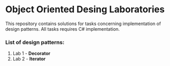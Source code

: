 # Object Oriented Desing Laboratories

This repository contains solutions for tasks concerning implementation of design patterns. All tasks requires C# implementation.

### List of design patterns:
1. Lab 1 - **Decorator**
2. Lab 2 - **Iterator**
